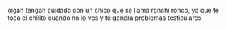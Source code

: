 oigan tengan cuidado con un chico que se llama ronchi ronco, ya que te toca el chilito cuando no lo ves y te genera problemas testiculares
